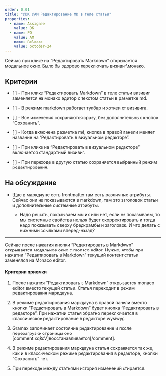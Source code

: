 ```yaml
---
order: 0.01
title: "@DK @AM Редактирование MD в теле статьи"
properties:
  - name: Assignee
    value: DK
  - name: PO
    value: AM
  - name: Release
    value: october-24
---
```


Сейчас при клике на “Редактировать Markdown” открывается модальное окно. Было бы здорово переключать визивиг\\монако.

## Критерии

-  \[ \] - При клике “Редактировать Markdown” в теле статьи визивиг заменяется на монако эдитор с текстом статьи в разметке md.

-  \[ \] - В режиме markdown работает тулбар и хоткеи от визивига.

-  \[ \] - Все изменения сохраняются сразу, без дополнительных кнопок “Сохранить”.

-  \[ \] - Когда включена разметка md, кнопка в правой панели меняет название на “Редактировать в визуальном редакторе”.

-  \[ \] - При клике на “Редактировать в визуальном редакторе” включается стандартный визивиг.

-  \[ \] - При переходе в другую статью сохраняется выбранный режим редактирования.



## На обсуждение

-  Щас в маркдауне есть frontmatter там есть различные атрибуты. Сейчас они не показываются в markdown, там это заголовок статьи и дополнительные системные атрибуты.

   -  Надо решить, показываем мы их или нет, если не показываем, то мы системные свойства нельзя будет скорректировать и тогда надо показывать сверху бредкрамбы и заголовок. И что делать с нижними ссылками вперед-назад?

---



Сейчас после нажатия кнопки “Редактировать в Markdown” открывается модальное окно с monaco editor. Нужно, чтобы при нажатии “Редактировать в Markdown” текущий контент статьи заменялся на Monaco editor.

#### Критерии приемки

1. После нажатия “Редактировать в Markdown” открывается monaco editor вместо текущей статьи. Статья переходит в режим редактирования маркдауна.

2. В режиме редактирования маркдауна в правой панели вместо кнопки “Редактировать в Markdown” будет кнопка “Редактировать в редакторе”. При нажатии статья обратно переключается в классическое редактирование в редакторе wysiwyg.

3. Gramax запоминает состояние редактирование и после перезагрузки страницы оно [comment:xqRcV]восстанавливается[/comment].

4. В режиме редактирования маркдауна статья сохраняется так же, как и в классическом режиме редактирования в редакторе, кнопки “Сохранить” нет.

5. При переходе между статьями история изменений стирается.